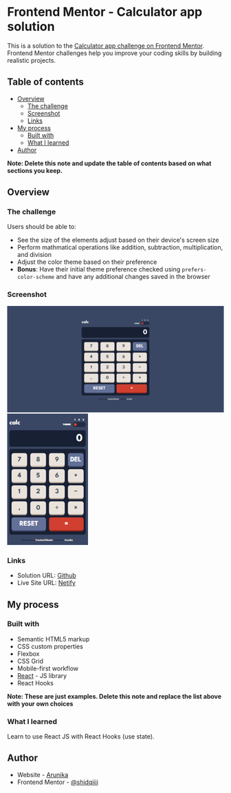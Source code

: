 # Frontend Mentor - Calculator app solution

This is a solution to the [Calculator app challenge on Frontend Mentor](https://www.frontendmentor.io/challenges/calculator-app-9lteq5N29). Frontend Mentor challenges help you improve your coding skills by building realistic projects.

## Table of contents

- [Overview](#overview)
  - [The challenge](#the-challenge)
  - [Screenshot](#screenshot)
  - [Links](#links)
- [My process](#my-process)
  - [Built with](#built-with)
  - [What I learned](#what-i-learned)
- [Author](#author)

**Note: Delete this note and update the table of contents based on what sections you keep.**

## Overview

### The challenge

Users should be able to:

- See the size of the elements adjust based on their device's screen size
- Perform mathmatical operations like addition, subtraction, multiplication, and division
- Adjust the color theme based on their preference
- **Bonus**: Have their initial theme preference checked using `prefers-color-scheme` and have any additional changes saved in the browser

### Screenshot

![Website](./public/screenshoot_web.png)
![Mobile](./public/screenshoot_mobile.png)

### Links

- Solution URL: [Github](https://github.com/shidqiiii/Calculator-app)
- Live Site URL: [Netify](https://calculator-app-dev-arunika.netlify.app/)

## My process

### Built with

- Semantic HTML5 markup
- CSS custom properties
- Flexbox
- CSS Grid
- Mobile-first workflow
- [React](https://reactjs.org/) - JS library
- React Hooks

**Note: These are just examples. Delete this note and replace the list above with your own choices**

### What I learned

Learn to use React JS with React Hooks (use state).

## Author

- Website - [Arunika](https://arunikaproject.netlify.app/)
- Frontend Mentor - [@shidqiiii](https://www.frontendmentor.io/profile/shidqiiii)
